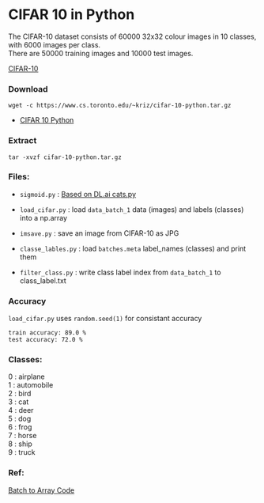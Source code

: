 # CIFAR 10 in Python

The CIFAR-10 dataset consists of 60000 32x32 colour images in 10 classes, with 6000 images per class.  
There are 50000 training images and 10000 test images. 

[CIFAR-10](https://www.cs.toronto.edu/~kriz/cifar.html)  

### Download

    wget -c https://www.cs.toronto.edu/~kriz/cifar-10-python.tar.gz

* [CIFAR 10 Python](https://www.cs.toronto.edu/~kriz/cifar-10-python.tar.gz)

### Extract

    tar -xvzf cifar-10-python.tar.gz

### Files:

* `sigmoid.py` : [Based on DL.ai cats.py ](https://github.com/EN10/DL.ai/blob/master/w2/cats.py)

* `load_cifar.py` : load `data_batch_1` data (images) and labels (classes) into a np.array 

* `imsave.py` : save an image from CIFAR-10 as JPG

* `classe_lables.py` : load `batches.meta` label_names (classes) and print them  

* `filter_class.py` : write class label index from `data_batch_1` to class_label.txt

### Accuracy
`load_cifar.py` uses `random.seed(1)` for consistant accuracy  

    train accuracy: 89.0 %
    test accuracy: 72.0 %

### Classes:

0 : airplane  
1 : automobile  
2 : bird  
3 : cat  
4 : deer  
5 : dog  
6 : frog  
7 : horse  
8 : ship  
9 : truck  

### Ref:

[Batch to Array Code](https://gist.github.com/juliensimon/273bef4c5b4490c687b2f92ee721b546)